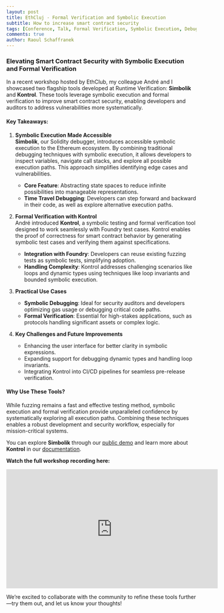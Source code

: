```yaml
---
layout: post
title: EthCluj - Formal Verification and Symbolic Execution
subtitle: How to increase smart contract security
tags: [Conference, Talk, Formal Verification, Symbolic Execution, Debugging, Solidity, EVM]
comments: true
author: Raoul Schaffranek
---
```


### Elevating Smart Contract Security with Symbolic Execution and Formal Verification

In a recent workshop hosted by EthClub, my colleague André and I showcased two flagship tools developed at Runtime Verification: **Simbolik** and **Kontrol**. These tools leverage symbolic execution and formal verification to improve smart contract security, enabling developers and auditors to address vulnerabilities more systematically.

#### Key Takeaways:

1. **Symbolic Execution Made Accessible**  
   **Simbolik**, our Solidity debugger, introduces accessible symbolic execution to the Ethereum ecosystem. By combining traditional debugging techniques with symbolic execution, it allows developers to inspect variables, navigate call stacks, and explore all possible execution paths. This approach simplifies identifying edge cases and vulnerabilities.

   - **Core Feature**: Abstracting state spaces to reduce infinite possibilities into manageable representations.
   - **Time Travel Debugging**: Developers can step forward and backward in their code, as well as explore alternative execution paths.

2. **Formal Verification with Kontrol**  
   André introduced **Kontrol**, a symbolic testing and formal verification tool designed to work seamlessly with Foundry test cases. Kontrol enables the proof of correctness for smart contract behavior by generating symbolic test cases and verifying them against specifications.

   - **Integration with Foundry**: Developers can reuse existing fuzzing tests as symbolic tests, simplifying adoption.
   - **Handling Complexity**: Kontrol addresses challenging scenarios like loops and dynamic types using techniques like loop invariants and bounded symbolic execution.

3. **Practical Use Cases**  
   - **Symbolic Debugging**: Ideal for security auditors and developers optimizing gas usage or debugging critical code paths.
   - **Formal Verification**: Essential for high-stakes applications, such as protocols handling significant assets or complex logic.

4. **Key Challenges and Future Improvements**  
   - Enhancing the user interface for better clarity in symbolic expressions.
   - Expanding support for debugging dynamic types and handling loop invariants.
   - Integrating Kontrol into CI/CD pipelines for seamless pre-release verification.

#### Why Use These Tools?

While fuzzing remains a fast and effective testing method, symbolic execution and formal verification provide unparalleled confidence by systematically exploring all execution paths. Combining these techniques enables a robust development and security workflow, especially for mission-critical systems.

You can explore **Simbolik** through our [public demo](https://simbolik.runtimeverification.com) and learn more about **Kontrol** in our [documentation](https://docs.runtimeverification.com/kontrol).

**Watch the full workshop recording here:**

<iframe width="560" height="315" src="https://www.youtube.com/embed/PL_XqX3Qx6A?si=GYVxWy7iW39_BilN" title="YouTube video player" frameborder="0" allow="accelerometer; autoplay; clipboard-write; encrypted-media; gyroscope; picture-in-picture; web-share" referrerpolicy="strict-origin-when-cross-origin" allowfullscreen></iframe>

We’re excited to collaborate with the community to refine these tools further—try them out, and let us know your thoughts!